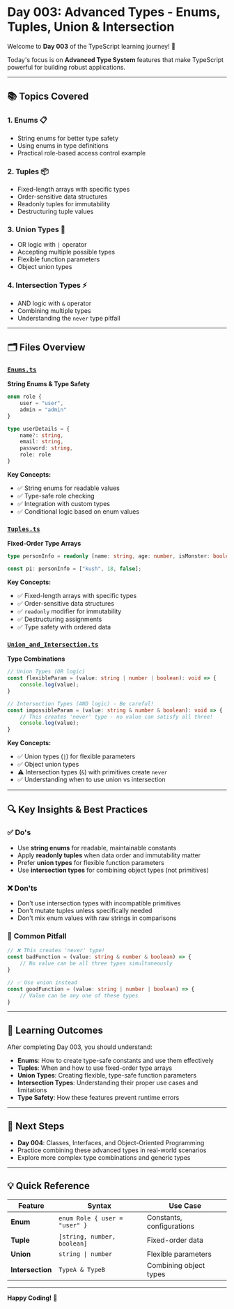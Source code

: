 # Day 003: Advanced Types - Enums, Tuples, Union & Intersection

Welcome to **Day 003** of the TypeScript learning journey! 🎯

Today's focus is on **Advanced Type System** features that make TypeScript powerful for building robust applications.

---

## 📚 Topics Covered

### 1. **Enums** 📋
- String enums for better type safety
- Using enums in type definitions
- Practical role-based access control example

### 2. **Tuples** 📦
- Fixed-length arrays with specific types
- Order-sensitive data structures
- Readonly tuples for immutability
- Destructuring tuple values

### 3. **Union Types** 🔀
- OR logic with `|` operator
- Accepting multiple possible types
- Flexible function parameters
- Object union types

### 4. **Intersection Types** ⚡
- AND logic with `&` operator
- Combining multiple types
- Understanding the `never` type pitfall

---

## 🗂️ Files Overview

### [`Enums.ts`](./Enums.ts)
**String Enums & Type Safety**

```typescript
enum role {
    user = "user",
    admin = "admin"
}

type userDetails = {
    name?: string,
    email: string,
    password: string,
    role: role
}
```

**Key Concepts:**
- ✅ String enums for readable values
- ✅ Type-safe role checking
- ✅ Integration with custom types
- ✅ Conditional logic based on enum values

### [`Tuples.ts`](./Tuples.ts)
**Fixed-Order Type Arrays**

```typescript
type personInfo = readonly [name: string, age: number, isMonster: boolean];

const p1: personInfo = ["kush", 18, false];
```

**Key Concepts:**
- ✅ Fixed-length arrays with specific types
- ✅ Order-sensitive data structures
- ✅ `readonly` modifier for immutability
- ✅ Destructuring assignments
- ✅ Type safety with ordered data

### [`Union_and_Intersection.ts`](./Union_and_Intersection.ts)
**Type Combinations**

```typescript
// Union Types (OR logic)
const flexibleParam = (value: string | number | boolean): void => {
    console.log(value);
}

// Intersection Types (AND logic) - Be careful!
const impossibleParam = (value: string & number & boolean): void => {
    // This creates 'never' type - no value can satisfy all three!
    console.log(value);
}
```

**Key Concepts:**
- ✅ Union types (`|`) for flexible parameters
- ✅ Object union types
- ⚠️ Intersection types (`&`) with primitives create `never`
- ✅ Understanding when to use union vs intersection

---

## 🔍 Key Insights & Best Practices

### ✅ **Do's**
- Use **string enums** for readable, maintainable constants
- Apply **readonly tuples** when data order and immutability matter
- Prefer **union types** for flexible function parameters
- Use **intersection types** for combining object types (not primitives)

### ❌ **Don'ts**
- Don't use intersection types with incompatible primitives
- Don't mutate tuples unless specifically needed
- Don't mix enum values with raw strings in comparisons

### 🚨 **Common Pitfall**
```typescript
// ❌ This creates 'never' type!
const badFunction = (value: string & number & boolean) => {
    // No value can be all three types simultaneously
}

// ✅ Use union instead
const goodFunction = (value: string | number | boolean) => {
    // Value can be any one of these types
}
```

---

## 🎯 Learning Outcomes

After completing Day 003, you should understand:

- **Enums**: How to create type-safe constants and use them effectively
- **Tuples**: When and how to use fixed-order type arrays
- **Union Types**: Creating flexible, type-safe function parameters
- **Intersection Types**: Understanding their proper use cases and limitations
- **Type Safety**: How these features prevent runtime errors

---

## 🚀 Next Steps

- **Day 004**: Classes, Interfaces, and Object-Oriented Programming
- Practice combining these advanced types in real-world scenarios
- Explore more complex type combinations and generic types

---

## 💡 Quick Reference

| Feature | Syntax | Use Case |
|---------|--------|----------|
| **Enum** | `enum Role { user = "user" }` | Constants, configurations |
| **Tuple** | `[string, number, boolean]` | Fixed-order data |
| **Union** | `string \| number` | Flexible parameters |
| **Intersection** | `TypeA & TypeB` | Combining object types |

---

**Happy Coding!** 🎉
